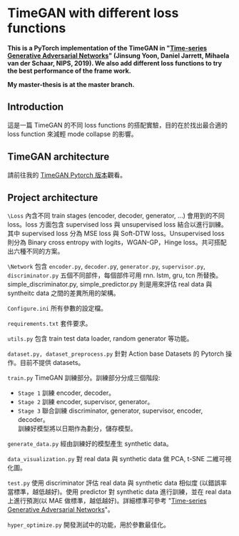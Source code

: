 # TimeGAN with different loss functions
**This is a PyTorch implementation of the TimeGAN in "[Time-series Generative Adversarial Networks](https://papers.nips.cc/paper/2019/hash/c9efe5f26cd17ba6216bbe2a7d26d490-Abstract.html)" (Jinsung Yoon, Daniel Jarrett, Mihaela van der Schaar, NIPS, 2019). We also add different loss functions to try the best performance of the frame work.**  

**My master-thesis is at the master branch.**   

## Introduction
這是一篇 TimeGAN 的不同 loss functions 的搭配實驗，目的在於找出最合適的 loss function 來減輕 mode collapse 的影響。

## TimeGAN architecture
請前往我的 [TimeGAN Pytorch 版本](https://github.com/kent1201/TimeGAN-Pytorch)觀看。

## Project architecture
`\Loss` 內含不同 train stages (encoder, decoder, generator, ...) 會用到的不同 loss。loss 方面包含 supervised loss 與 unsupervised loss 結合以進行訓練。其中 supervised loss 分為 MSE loss 與 Soft-DTW loss。Unsupervised loss 則分為 Binary cross entropy with logits，WGAN-GP，Hinge loss。共可搭配出六種不同的方案。

`\Network` 包含 `encoder.py`, `decoder.p`y, `generator.py`, `supervisor.py`, `discriminator.py` 五個不同部件，每個部件可用 rnn. lstm, gru, tcn 所替換。simple_discriminator.py, simple_predictor.py 則是用來評估 real data 與 syntheitc data 之間的差異所用的架構。 

`Configure.ini` 所有參數的設定檔。 

`requirements.txt` 套件要求。

`utils.py` 包含 train test data loader, random generator 等功能。  

`dataset.py, dataset_preprocess.py` 針對 Action base Datasets 的 Pytorch 操作。目前不提供 datasets。  

`train.py` TimeGAN 訓練部分。訓練部分分成三個階段: 
* `Stage 1` 訓練 encoder, decoder。
* `Stage 2` 訓練 encoder, supervisor, generator。
* `Stage 3` 聯合訓練 discriminator, generator, supervisor, encoder, decoder。  
訓練好模型將以日期作為劃分，儲存模型。

`generate_data.py` 經由訓練好的模型產生 synthetic data。 

`data_visualization.py` 對 real data 與 synthetic data 做 PCA, t-SNE 二維可視化圖。 

`test.py` 使用 discriminator 評估 real data 與 synthetic data 相似度 (以錯誤率當標準，越低越好)。使用 predictor 對 synthetic data 進行訓練，並在 real data 上進行預測(以 MAE 做標準，越低越好)。詳細標準可參考 "[Time-series Generative Adversarial Networks](https://papers.nips.cc/paper/2019/hash/c9efe5f26cd17ba6216bbe2a7d26d490-Abstract.html)"。 

`hyper_optimize.py` 開發測試中的功能，用於參數最佳化。

